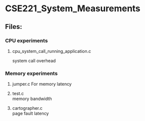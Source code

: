 # CSE221_System_Measurements

## Files:			

### CPU experiments
1. cpu_system_call_running_application.c  
    
    system call overhead

### Memory experiments
1. jumper.c
    For memory latency

2. test.c  
    memory bandwidth

3. cartographer.c  
    page fault latency

                           
